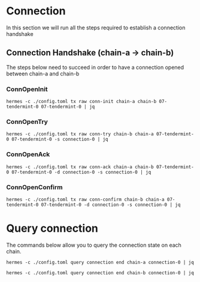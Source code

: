 # Connection

In this section we will run all the steps required to establish a connection handshake 

## Connection Handshake (chain-a -> chain-b)

The steps below need to succeed in order to have a connection opened between chain-a and chain-b

### ConnOpenInit

```
hermes -c ./config.toml tx raw conn-init chain-a chain-b 07-tendermint-0 07-tendermint-0 | jq
```

### ConnOpenTry

```
hermes -c ./config.toml tx raw conn-try chain-b chain-a 07-tendermint-0 07-tendermint-0 -s connection-0 | jq
```

### ConnOpenAck

```
hermes -c ./config.toml tx raw conn-ack chain-a chain-b 07-tendermint-0 07-tendermint-0 -d connection-0 -s connection-0 | jq
```

### ConnOpenConfirm

```
hermes -c ./config.toml tx raw conn-confirm chain-b chain-a 07-tendermint-0 07-tendermint-0 -d connection-0 -s connection-0 | jq
```

# Query connection

The commands below allow you to query the connection state on each chain.

```
hermes -c ./config.toml query connection end chain-a connection-0 | jq
```

```
hermes -c ./config.toml query connection end chain-b connection-0 | jq
```